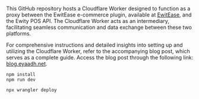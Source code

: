 This GitHub repository hosts a Cloudflare Worker designed to function as a proxy between the EwitEase e-commerce plugin, available at [EwitEase](https://github.com/eyaadh/EwitEase), and the Ewity POS API. The Cloudflare Worker acts as an intermediary, facilitating seamless communication and data exchange between these two platforms.

For comprehensive instructions and detailed insights into setting up and utilizing the Cloudflare Worker, refer to the accompanying blog post, which serves as a complete guide. Access the blog post through the following link: [blog.eyaadh.net](http://blog.eyaadh.net/2024/03/amendments-and-rectifications-to.html).

```
npm install
npm run dev
```

```
npx wrangler deploy
```
